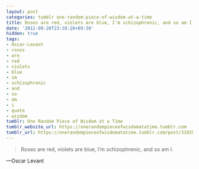 ```yaml
---
layout: post
categories: tumblr one-random-piece-of-wisdom-at-a-time
title: Roses are red, violets are blue, I’m schizophrenic, and so am I.
date: '2012-09-20T23:10:26+09:30'
hidden: true
tags:
- Oscar-Levant
- roses
- are
- red
- violets
- blue
- im
- schizophrenic
- and
- so
- am
- i
- quote
- wisdom
tumblr: One Random Piece of Wisdom at a Time
tumblr_website_url: https://onerandompieceofwisdomatatime.tumblr.com
tumblr_url: https://onerandompieceofwisdomatatime.tumblr.com/post/31920742828/roses-are-red-violets-are-blue-im
---
```

> Roses are red, violets are blue, I’m schizophrenic, and so am I.

—Oscar Levant
